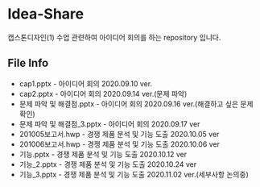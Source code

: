 # Idea-Share

캡스톤디자인(1) 수업 관련하여 아이디어 회의를 하는 repository 입니다.

## File Info

- cap1.pptx - 아이디어 회의 2020.09.10 ver.
- cap2.pptx - 아이디어 회의 2020.09.14 ver.(문제 파악)
- 문제 파악 및 해결점.pptx - 아이디어 회의 2020.09.16 ver.(해결하고 싶은 문제 확인)
- 문제 파악 및 해결점_3.pptx - 아이디어 회의 2020.09.17 ver
- 201005보고서.hwp - 경쟁 제품 분석 및 기능 도출 2020.10.05 ver
- 201006보고서.hwp - 경쟁 제품 분석 및 기능 도출 2020.10.06 ver
- 기능.pptx - 경쟁 제품 분석 및 기능 도출 2020.10.12 ver
- 기능_2.pptx - 경쟁 제품 분석 및 기능 도출 2020.10.24 ver
- 기능_3.pptx - 경쟁 제품 분석 및 기능 도출 2020.11.02 ver.(세부사항 논의중)
